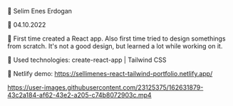 🔷 Selim Enes Erdogan

🔷 04.10.2022

🔷 First time created a React app. Also first time tried to design somethings from scratch. It's not a good design, but learned a lot while working on it.

🔷 Used technologies: create-react-app | Tailwind CSS

🔷 Netlify demo: https://sellimenes-react-tailwind-portfolio.netlify.app/



https://user-images.githubusercontent.com/23125375/162631879-43c2a184-af62-43e2-a205-c74b8072903c.mp4

